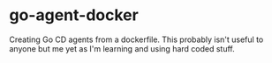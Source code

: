 go-agent-docker
===============

Creating Go CD agents from a dockerfile. This probably isn't useful to anyone but me yet as I'm learning
and using hard coded stuff.

